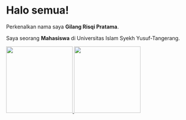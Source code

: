 # Halo semua! 

Perkenalkan nama saya **Gilang Risqi Pratama**.<br>

Saya seorang **Mahasiswa** di Universitas Islam Syekh Yusuf-Tangerang.<br>

<p align="left">
<a href="https://github.com/GilangRisqi">
  <img height="180em" src="https://github-readme-stats-eight-theta.vercel.app/api?username=GilangRisqi&show_icons=true&theme=algolia&include_all_commits=true&count_private=true"/>
  <img height="180em" src="https://github-readme-stats-eight-theta.vercel.app/api/top-langs/?username=GilangRisqi&layout=compact&theme=algolia"/>
</a>
</p>

<!--
**GilangRisqi/GilangRisqi** is a ✨ _special_ ✨ repository because its `README.md` (this file) appears on your GitHub profile.

Here are some ideas to get you started:

- 🔭 I’m currently working on ...
- 🌱 I’m currently learning ...
- 👯 I’m looking to collaborate on ...
- 🤔 I’m looking for help with ...
- 💬 Ask me about ...
- 📫 How to reach me: ...
- 😄 Pronouns: ...
- ⚡ Fun fact: ...
-->
